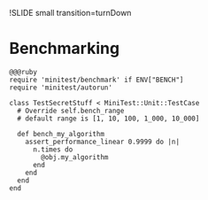 !SLIDE small transition=turnDown

# Benchmarking #

	@@@ruby
	require 'minitest/benchmark' if ENV["BENCH"]
	require 'minitest/autorun'
	
	class TestSecretStuff < MiniTest::Unit::TestCase
	  # Override self.bench_range
	  # default range is [1, 10, 100, 1_000, 10_000]
	
	  def bench_my_algorithm
	    assert_performance_linear 0.9999 do |n|
	      n.times do
	        @obj.my_algorithm
	      end
	    end
	  end
	end

